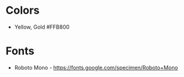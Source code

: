# Colors

- Yellow, Gold #FFB800

# Fonts

- Roboto Mono - https://fonts.google.com/specimen/Roboto+Mono
